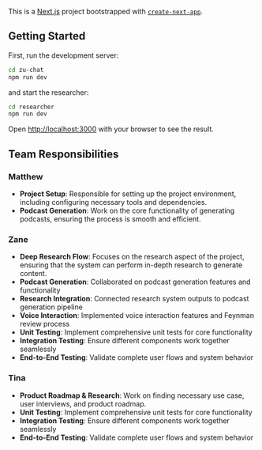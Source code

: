This is a [Next.js](https://nextjs.org) project bootstrapped with [`create-next-app`](https://nextjs.org/docs/app/api-reference/cli/create-next-app).

## Getting Started

First, run the development server:

```bash
cd zu-chat
npm run dev
```

and start the researcher:

```bash
cd researcher
npm run dev
```

Open [http://localhost:3000](http://localhost:3000) with your browser to see the result.

## Team Responsibilities

### Matthew
- **Project Setup**: Responsible for setting up the project environment, including configuring necessary tools and dependencies.
- **Podcast Generation**: Work on the core functionality of generating podcasts, ensuring the process is smooth and efficient.

### Zane
- **Deep Research Flow**: Focuses on the research aspect of the project, ensuring that the system can perform in-depth research to generate content.
- **Podcast Generation**: Collaborated on podcast generation features and functionality
- **Research Integration**: Connected research system outputs to podcast generation pipeline
- **Voice Interaction**: Implemented voice interaction features and Feynman review process
- **Unit Testing**: Implement comprehensive unit tests for core functionality
- **Integration Testing**: Ensure different components work together seamlessly
- **End-to-End Testing**: Validate complete user flows and system behavior

### Tina
- **Product Roadmap & Research**: Work on finding necessary use case, user interviews, and product roadmap.
- **Unit Testing**: Implement comprehensive unit tests for core functionality
- **Integration Testing**: Ensure different components work together seamlessly
- **End-to-End Testing**: Validate complete user flows and system behavior





